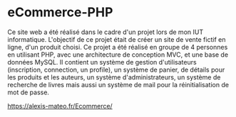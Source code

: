 # eCommerce-PHP

  Ce site web a été réalisé dans le cadre d'un projet lors de mon IUT informatique. 
  L'objectif de ce projet était de créer un site de vente fictif en ligne, d'un produit choisi. Ce projet a été réalisé en groupe de 4 personnes en utilisant PHP, avec une architecture de conception MVC, et une base de données MySQL. Il contient un système de gestion d'utilisateurs (inscription, connection, un profile), un système de panier, de détails pour les produits et les auteurs, un système d'administrateurs, un système de recherche de livres mais aussi un système de mail pour la réinitialisation de mot de passe.
  
https://alexis-mateo.fr/Ecommerce/

